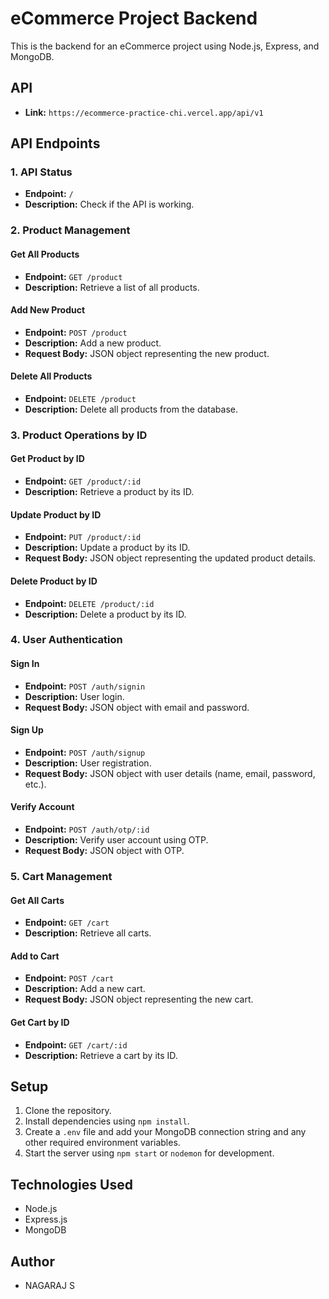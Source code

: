# eCommerce Project Backend

This is the backend for an eCommerce project using Node.js, Express, and MongoDB.

## API 
- **Link:** `https://ecommerce-practice-chi.vercel.app/api/v1`

## API Endpoints

### 1. API Status
- **Endpoint:** `/`
- **Description:** Check if the API is working.

### 2. Product Management

#### Get All Products
- **Endpoint:** `GET /product`
- **Description:** Retrieve a list of all products.

#### Add New Product
- **Endpoint:** `POST /product`
- **Description:** Add a new product.
- **Request Body:** JSON object representing the new product.

#### Delete All Products
- **Endpoint:** `DELETE /product`
- **Description:** Delete all products from the database.

### 3. Product Operations by ID

#### Get Product by ID
- **Endpoint:** `GET /product/:id`
- **Description:** Retrieve a product by its ID.

#### Update Product by ID
- **Endpoint:** `PUT /product/:id`
- **Description:** Update a product by its ID.
- **Request Body:** JSON object representing the updated product details.

#### Delete Product by ID
- **Endpoint:** `DELETE /product/:id`
- **Description:** Delete a product by its ID.

### 4. User Authentication

#### Sign In
- **Endpoint:** `POST /auth/signin`
- **Description:** User login.
- **Request Body:** JSON object with email and password.

#### Sign Up
- **Endpoint:** `POST /auth/signup`
- **Description:** User registration.
- **Request Body:** JSON object with user details (name, email, password, etc.).

#### Verify Account
- **Endpoint:** `POST /auth/otp/:id`
- **Description:** Verify user account using OTP.
- **Request Body:** JSON object with OTP.

### 5. Cart Management

#### Get All Carts
- **Endpoint:** `GET /cart`
- **Description:** Retrieve all carts.

#### Add to Cart
- **Endpoint:** `POST /cart`
- **Description:** Add a new cart.
- **Request Body:** JSON object representing the new cart.

#### Get Cart by ID
- **Endpoint:** `GET /cart/:id`
- **Description:** Retrieve a cart by its ID.

## Setup

1. Clone the repository.
2. Install dependencies using `npm install`.
3. Create a `.env` file and add your MongoDB connection string and any other required environment variables.
4. Start the server using `npm start` or `nodemon` for development.

## Technologies Used

- Node.js
- Express.js
- MongoDB

## Author

- NAGARAJ S
